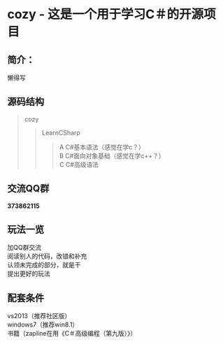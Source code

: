 cozy - 这是一个用于学习C＃的开源项目
========


简介：
--------------------------------
懒得写

源码结构
--------------------------------
> cozy  
>> LearnCSharp  
>>> A C#基本语法（感觉在学c？）  
>>> B C#面向对象基础（感觉在学c++？）  
>>> C C#高级语法  
  
交流QQ群
--------------------------------
<b>373862115</b>

玩法一览
--------------------------------
加QQ群交流  
阅读别人的代码，改错和补充  
认领未完成的部分，就是干  
提出更好的玩法  

配套条件
--------------------------------
vs2013（推荐社区版）  
windows7（推荐win8.1）  
书籍（zapline在用《C＃高级编程（第九版）》）  